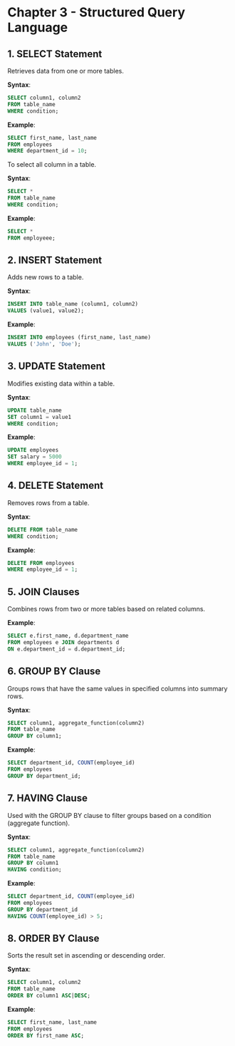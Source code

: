 # Chapter 3 - Structured Query Language

## 1. SELECT Statement
Retrieves data from one or more tables.

**Syntax**:  
```sql
SELECT column1, column2 
FROM table_name 
WHERE condition;
```

**Example**:  
```sql
SELECT first_name, last_name
FROM employees
WHERE department_id = 10;
```

To select all column in a table.

**Syntax**:  
```sql
SELECT * 
FROM table_name 
WHERE condition;
```

**Example**:  
```sql
SELECT *
FROM employeee;
```

## 2. INSERT Statement
Adds new rows to a table.

**Syntax**:  
```sql
INSERT INTO table_name (column1, column2)
VALUES (value1, value2);
```
**Example**:  
```sql
INSERT INTO employees (first_name, last_name)
VALUES ('John', 'Doe');
```

## 3. UPDATE Statement

Modifies existing data within a table.

**Syntax**:  
```sql
UPDATE table_name
SET column1 = value1
WHERE condition;
```

**Example**:  
```sql
UPDATE employees
SET salary = 5000
WHERE employee_id = 1;
```

## 4. DELETE Statement

Removes rows from a table.

**Syntax**:  
```sql
DELETE FROM table_name
WHERE condition;
```

**Example**:  
```sql
DELETE FROM employees
WHERE employee_id = 1;
```

## 5. JOIN Clauses

Combines rows from two or more tables based on related columns.

**Example**:  
```sql
SELECT e.first_name, d.department_name
FROM employees e JOIN departments d
ON e.department_id = d.department_id;
```

## 6. GROUP BY Clause

Groups rows that have the same values in specified columns into summary rows.

**Syntax**:  
```sql
SELECT column1, aggregate_function(column2)
FROM table_name
GROUP BY column1;
```

**Example**:  
```sql
SELECT department_id, COUNT(employee_id)
FROM employees
GROUP BY department_id;
```

## 7. HAVING Clause

Used with the GROUP BY clause to filter groups based on a condition (aggregate function).

**Syntax**:  
```sql
SELECT column1, aggregate_function(column2)
FROM table_name
GROUP BY column1
HAVING condition;
```

**Example**:  
```sql
SELECT department_id, COUNT(employee_id)
FROM employees
GROUP BY department_id
HAVING COUNT(employee_id) > 5;
```

## 8. ORDER BY Clause

Sorts the result set in ascending or descending order.

**Syntax**:  
```sql
SELECT column1, column2
FROM table_name
ORDER BY column1 ASC|DESC;
```

**Example**:  
```sql
SELECT first_name, last_name
FROM employees
ORDER BY first_name ASC;
```

